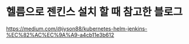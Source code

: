# 헬름으로 젠킨스 설치 할 때 참고한 블로그

https://medium.com/@jyson88/kubernetes-helm-jenkins-%EC%82%AC%EC%9A%A9-a4cb11e3b612